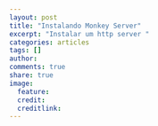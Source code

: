 ```yaml
---
layout: post
title: "Instalando Monkey Server"
excerpt: "Instalar um http server "
categories: articles
tags: []
author:
comments: true
share: true
image:
  feature:
  credit:
  creditlink:
---
```







